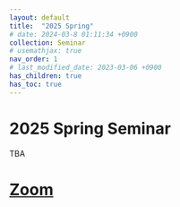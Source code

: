 ```yaml
---
layout: default
title:  "2025 Spring"
# date: 2024-03-8 01:11:34 +0900
collection: Seminar
# usemathjax: true
nav_order: 1
# last_modified_date: 2023-03-06 +0900
has_children: true
has_toc: true
---
```

# 2025 Spring Seminar

TBA

<!-- ![mar](../2024-1/March.png)

![apr](../2024-1/April.png)

![May](../2024-1/May.png)

![June](../2024-1/June.png) -->

# [Zoom] 
<!-- 
회의 ID: 857 5716 5329
암호: MIMIC -->


[Zoom]: https://us02web.zoom.us/j/85435618499?pwd=Kys0aEVCQlJEQXY5R2ZLMERHRmdSZz09